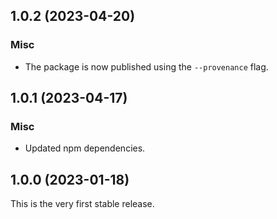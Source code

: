 ## 1.0.2 (2023-04-20)

### Misc

- The package is now published using the `--provenance` flag.

## 1.0.1 (2023-04-17)

### Misc

- Updated npm dependencies.

## 1.0.0 (2023-01-18)

This is the very first stable release.
